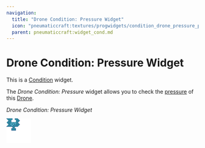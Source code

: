 ```yaml
---
navigation:
  title: "Drone Condition: Pressure Widget"
  icon: "pneumaticcraft:textures/progwidgets/condition_drone_pressure_piece.png"
  parent: pneumaticcraft:widget_cond.md
---
```


# Drone Condition: Pressure Widget

This is a [Condition](./conditions.md) widget.

The *Drone Condition: Pressure* widget allows you to check the [pressure](../base_concepts/pressure.md) of this [Drone](../tools/drone.md).

*Drone Condition: Pressure Widget*

![](condition_drone_pressure_piece.png)


